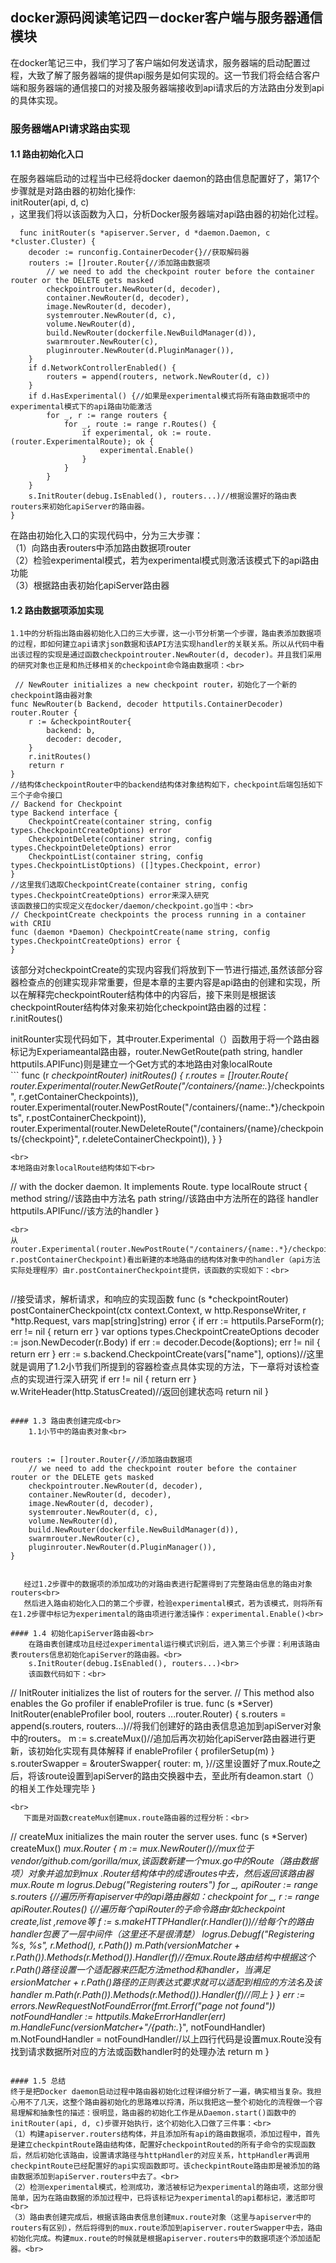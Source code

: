 ## docker源码阅读笔记四－docker客户端与服务器通信模块

在docker笔记三中，我们学习了客户端如何发送请求，服务器端的启动配置过程，大致了解了服务器端的提供api服务是如何实现的。这一节我们将会结合客户端和服务器端的通信接口的对接及服务器端接收到api请求后的方法路由分发到api的具体实现。<br>

### 服务器端API请求路由实现<br>
  
#### 1.1 路由初始化入口<br>
  在服务器端启动的过程当中已经将docker daemon的路由信息配置好了，第17个步骤就是对路由器的初始化操作:<br>initRouter(api, d, c)<br>，这里我们将以该函数为入口，分析Docker服务器端对api路由器的初始化过程。<br>
 
```
  func initRouter(s *apiserver.Server, d *daemon.Daemon, c *cluster.Cluster) {
	decoder := runconfig.ContainerDecoder{}//获取解码器
	routers := []router.Router{//添加路由数据项
		// we need to add the checkpoint router before the container router or the DELETE gets masked
		checkpointrouter.NewRouter(d, decoder),
		container.NewRouter(d, decoder),
		image.NewRouter(d, decoder),
		systemrouter.NewRouter(d, c),
		volume.NewRouter(d),
		build.NewRouter(dockerfile.NewBuildManager(d)),
		swarmrouter.NewRouter(c),
		pluginrouter.NewRouter(d.PluginManager()),
	}
	if d.NetworkControllerEnabled() {
		routers = append(routers, network.NewRouter(d, c))
	}
	if d.HasExperimental() {//如果是experimental模式将所有路由数据项中的experimental模式下的api路由功能激活
		for _, r := range routers {
			for _, route := range r.Routes() {
				if experimental, ok := route.(router.ExperimentalRoute); ok {
					experimental.Enable()
				}
			}
		}
	}
	s.InitRouter(debug.IsEnabled(), routers...)//根据设置好的路由表routers来初始化apiServer的路由器。
}
```


  在路由初始化入口的实现代码中，分为三大步骤：<br>
  （1）向路由表routers中添加路由数据项router<br>
  （2）检验experimental模式，若为experimental模式则激活该模式下的api路由功能<br>
  （3）根据路由表初始化apiServer路由器<br>

#### 1.2 路由数据项添加实现<br>
    1.1中的分析指出路由器初始化入口的三大步骤，这一小节分析第一个步骤，路由表添加数据项的过程，即如何建立api请求json数据和该API方法实现handler的关联关系。所以从代码中看出该过程的实现是通过函数checkpointrouter.NewRouter(d, decoder)。并且我们采用的研究对象也正是和热迁移相关的checkpoint命令路由数据项：<br>
  
```
 // NewRouter initializes a new checkpoint router，初始化了一个新的checkpoint路由器对象
func NewRouter(b Backend, decoder httputils.ContainerDecoder) router.Router {
	r := &checkpointRouter{
		backend: b,
		decoder: decoder,
	}
	r.initRoutes()
	return r
}
//结构体checkpointRouter中的backend结构体对象结构如下，checkpoint后端包括如下三个子命令接口
// Backend for Checkpoint
type Backend interface {
	CheckpointCreate(container string, config types.CheckpointCreateOptions) error
	CheckpointDelete(container string, config types.CheckpointDeleteOptions) error
	CheckpointList(container string, config types.CheckpointListOptions) ([]types.Checkpoint, error)
}
//这里我们选取CheckpointCreate(container string, config types.CheckpointCreateOptions) error来深入研究
该函数接口的实现定义在docker/daemon/checkpoint.go当中：<br>
// CheckpointCreate checkpoints the process running in a container with CRIU
func (daemon *Daemon) CheckpointCreate(name string, config types.CheckpointCreateOptions) error {
}
``` 
  该部分对checkpointCreate的实现内容我们将放到下一节进行描述,虽然该部分容器检查点的创建实现非常重要，但是本章的主要内容是api路由的创建和实现，所以在解释完checkpointRouter结构体中的内容后，接下来则是根据该checkpointRouter结构体对象来初始化checkpoint路由器的过程：<br>
   r.initRoutes()<br>
   
 
   initRounter实现代码如下，其中router.Experimental（）函数用于将一个路由器标记为Experiameantal路由器，router.NewGetRoute(path string, handler httputils.APIFunc)则是建立一个Get方式的本地路由对象localRoute<br>
     ```
   func (r *checkpointRouter) initRoutes() {
	r.routes = []router.Route{
		router.Experimental(router.NewGetRoute("/containers/{name:.*}/checkpoints", r.getContainerCheckpoints)),
		router.Experimental(router.NewPostRoute("/containers/{name:.*}/checkpoints", r.postContainerCheckpoint)),
		router.Experimental(router.NewDeleteRoute("/containers/{name}/checkpoints/{checkpoint}", r.deleteContainerCheckpoint)),
	}
}
```
<br>
本地路由对象localRoute结构体如下<br>
```
// with the docker daemon. It implements Route.
type localRoute struct {
	method  string//该路由中方法名
	path    string//该路由中方法所在的路径
	handler httputils.APIFunc//该方法的handler
}
```
<br>
从router.Experimental(router.NewPostRoute("/containers/{name:.*}/checkpoints", r.postContainerCheckpoint)看出新建的本地路由的结构体对象中的handler（api方法实际处理程序）由r.postContainerCheckpoint提供，该函数的实现如下：<br>


```
//接受请求，解析请求，和响应的实现函数
func (s *checkpointRouter) postContainerCheckpoint(ctx context.Context, w http.ResponseWriter, r *http.Request, vars map[string]string) error {
	if err := httputils.ParseForm(r); err != nil {
		return err
	}
	var options types.CheckpointCreateOptions
	decoder := json.NewDecoder(r.Body)
	if err := decoder.Decode(&options); err != nil {
		return err
	}
	err := s.backend.CheckpointCreate(vars["name"], options)//这里就是调用了1.2小节我们所提到的容器检查点具体实现的方法，下一章将对该检查点的实现进行深入研究
	if err != nil {
		return err
	}
	w.WriteHeader(http.StatusCreated)//返回创建状态吗
	return nil
}
```

#### 1.3 路由表创建完成<br>
    1.1小节中的路由表对象<br>
    

```
    routers := []router.Router{//添加路由数据项
		// we need to add the checkpoint router before the container router or the DELETE gets masked
		checkpointrouter.NewRouter(d, decoder),
		container.NewRouter(d, decoder),
		image.NewRouter(d, decoder),
		systemrouter.NewRouter(d, c),
		volume.NewRouter(d),
		build.NewRouter(dockerfile.NewBuildManager(d)),
		swarmrouter.NewRouter(c),
		pluginrouter.NewRouter(d.PluginManager()),
	}
```
	
   经过1.2步骤中的数据项的添加成功的对路由表进行配置得到了完整路由信息的路由对象routers<br>
   然后进入路由初始化入口的第二个步骤，检验experimental模式，若为该模式，则将所有在1.2步骤中标记为experimental的路由项进行激活操作：experimental.Enable()<br>

#### 1.4 初始化apiServer路由器<br>
    在路由表创建成功且经过experimental运行模式识别后，进入第三个步骤：利用该路由表routers信息初始化apiServer的路由器。<br>
    s.InitRouter(debug.IsEnabled(), routers...)<br>
    该函数代码如下：<br>
   ```
   // InitRouter initializes the list of routers for the server.
// This method also enables the Go profiler if enableProfiler is true.
func (s *Server) InitRouter(enableProfiler bool, routers ...router.Router) {
	s.routers = append(s.routers, routers...)//将我们创建好的路由表信息追加到apiServer对象中的routers。
	m := s.createMux()//追加后再次初始化apiServer路由器进行更新，该初始化实现有具体解释
	if enableProfiler {
		profilerSetup(m)
	}
	s.routerSwapper = &routerSwapper{
		router: m,
	}//这里设置好了mux.Route之后，将该route设置到apiServer的路由交换器中去，至此所有deamon.start（）的相关工作处理完毕
}
```
<br>
   下面是对函数createMux创建mux.route路由器的过程分析：<br>
```
// createMux initializes the main router the server uses.
func (s *Server) createMux() *mux.Router {
	m := mux.NewRouter()//mux位于vendor/github.com/gorilla/mux,该函数新建一个mux.go中的Route（路由数据项）对象并追加到mux
.Router结构体中的成语routes中去，然后返回该路由器mux.Route m
	logrus.Debug("Registering routers")
	for _, apiRouter := range s.routers {//遍历所有apiserver中的api路由器如：checkpoint
		for _, r := range apiRouter.Routes() {//遍历每个apiRouter的子命令路由r如checkpoint create,list ,remove等
			f := s.makeHTTPHandler(r.Handler())//给每个r的路由handler包裹了一层中间件（这里还不是很清楚）
			logrus.Debugf("Registering %s, %s", r.Method(), r.Path())
			m.Path(versionMatcher + r.Path()).Methods(r.Method()).Handler(f)//在mux.Route路由结构中根据这个r.Path()路径设置一个适配器来匹配方法method和handler，当满足ersionMatcher + r.Path()路径的正则表达式要求就可以适配到相应的方法名及该handler
			m.Path(r.Path()).Methods(r.Method()).Handler(f)//同上
		}
	}
	err := errors.NewRequestNotFoundError(fmt.Errorf("page not found"))
	notFoundHandler := httputils.MakeErrorHandler(err)
	m.HandleFunc(versionMatcher+"/{path:.*}", notFoundHandler)
	m.NotFoundHandler = notFoundHandler//以上四行代码是设置mux.Route没有找到请求数据所对应的方法或函数handler时的处理办法
	return m
}
   ```
    
#### 1.5 总结    
  终于是把Docker daemon启动过程中路由器初始化过程详细分析了一遍，确实相当复杂。我担心用不了几天，这整个路由器初始化的思路难以捋清，所以我把这一整个初始化的流程做一个容易理解和抽象性的描述：很明显，路由器的初始化工作是从Daemon.start()函数中的initRouter(api, d, c)步骤开始执行，这个初始化入口做了三件事：<br>
（1）构建apiserver.routers结构体，并且添加所有api的路由数据项，添加过程中，首先是建立checkpintRoute路由结构体，配置好checkpointRouted的所有子命令的实现函数后，然后初始化该路由，设置请求路径与httpHandler的对应关系，httpHandler再调用checkpintRoute已经配置好的api实现函数即可。该checkpintRoute路由即是被添加的路由数据添加到apiServer.routers中去了。<br>
（2）检测experimental模式，检测成功，激活被标记为experimental的路由项，这部分很简单，因为在路由数据的添加过程中，已将该标记为experimental的api都标记，激活即可<br>
（3）路由表创建完成后，根据该路由表信息创建mux.route对象（这里与apiserver中的routers有区别），然后将得到的mux.route添加到apiserver.routerSwapper中去，路由初始化完成。构建mux.route的时候就是根据apiserver.routers中的数据项逐个添加适配器。<br>
	